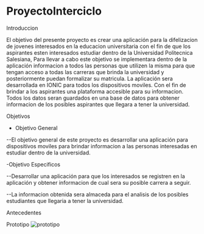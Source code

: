 # ProyectoInterciclo

Introduccion 

El objetivo del presente proyecto es crear una aplicación para la difelizacion de jovenes interesados en la educacion universitaria con el fin de que los aspirantes esten interesados estudiar dentro de la Universidad Politecnica Salesiana, Para llevar a cabo este objetivo se implementara dentro de la aplicación informacion a todos las personas que utilizen la misma para que tengan acceso a todas las carreras que brinda la universidad y posteriormente puedan formalizar su matricula. La aplicación sera desarrollada en IONIC para todos los dispositivos moviles. Con el fin de brindar a los aspirantes una plataforma accesible para su informacion. Todos los datos seran guardados en una base de datos para obtener informacion de los posibles aspirantes que llegara a tener la universidad. 

Objetivos

- Objetivo General

--El objetivo general de este proyecto es desarrollar una aplicación para dispositivos moviles para brindar informacion a las personas interesadas en estudiar dentro de la universidad. 

-Objetivo Especificos 

--Desarrollar una aplicación para que los interesados se registren en la aplicación y obtener informacion de cual sera su posible carrera a seguir. 

--La informacion obtenida sera almaceda para el analisis de los posibles estudiantes que llegaria a tener la universidad. 


Antecedentes


Prototipo
![prototipo](https://user-images.githubusercontent.com/47520065/58437933-caa5fd80-8091-11e9-8088-1b8b1fb076be.png)
